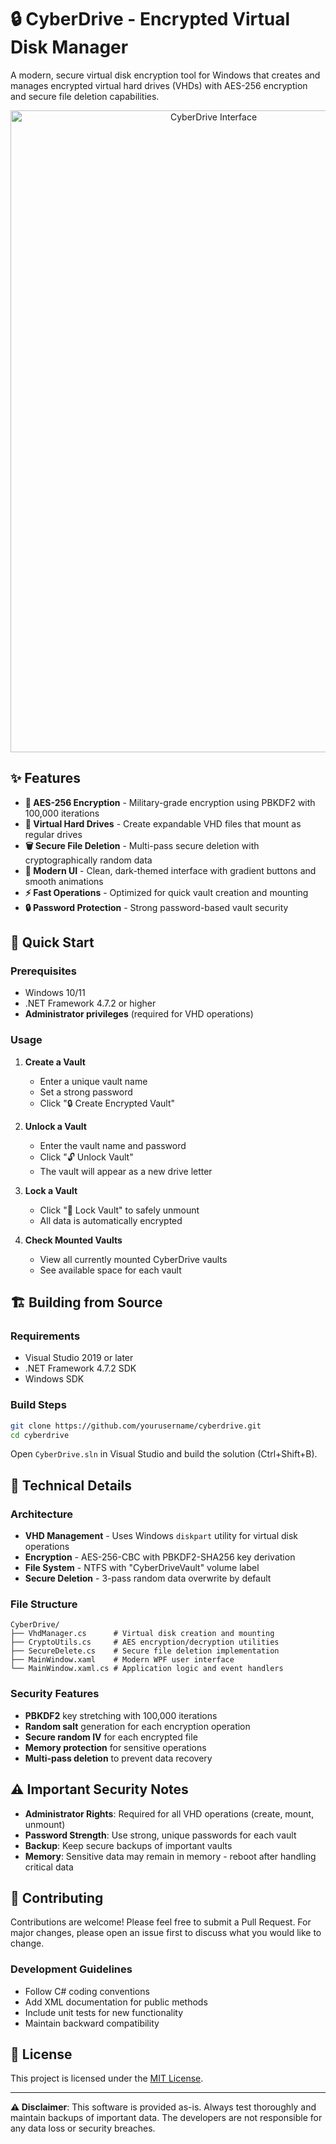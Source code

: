 # 🔒 CyberDrive - Encrypted Virtual Disk Manager

A modern, secure virtual disk encryption tool for Windows that creates and manages encrypted virtual hard drives (VHDs) with AES-256 encryption and secure file deletion capabilities.

<div align="center">
<img width="634" height="1027" alt="CyberDrive Interface" src="https://github.com/user-attachments/assets/9a5c2b94-d276-467a-8ff6-ab89bfe51c9b" />
</div>

## ✨ Features

- **🔐 AES-256 Encryption** - Military-grade encryption using PBKDF2 with 100,000 iterations
- **💾 Virtual Hard Drives** - Create expandable VHD files that mount as regular drives
- **🗑️ Secure File Deletion** - Multi-pass secure deletion with cryptographically random data
- **🎨 Modern UI** - Clean, dark-themed interface with gradient buttons and smooth animations
- **⚡ Fast Operations** - Optimized for quick vault creation and mounting
- **🔒 Password Protection** - Strong password-based vault security

## 🚀 Quick Start

### Prerequisites

- Windows 10/11
- .NET Framework 4.7.2 or higher
- **Administrator privileges** (required for VHD operations)

### Usage

1. **Create a Vault**
   - Enter a unique vault name
   - Set a strong password
   - Click "🔒 Create Encrypted Vault"

2. **Unlock a Vault**
   - Enter the vault name and password
   - Click "🔓 Unlock Vault"
   - The vault will appear as a new drive letter

3. **Lock a Vault**
   - Click "🔐 Lock Vault" to safely unmount
   - All data is automatically encrypted

4. **Check Mounted Vaults**
   - View all currently mounted CyberDrive vaults
   - See available space for each vault

## 🏗️ Building from Source

### Requirements

- Visual Studio 2019 or later
- .NET Framework 4.7.2 SDK
- Windows SDK

### Build Steps

```bash
git clone https://github.com/yourusername/cyberdrive.git
cd cyberdrive
```

Open `CyberDrive.sln` in Visual Studio and build the solution (Ctrl+Shift+B).

## 🔧 Technical Details

### Architecture

- **VHD Management** - Uses Windows `diskpart` utility for virtual disk operations
- **Encryption** - AES-256-CBC with PBKDF2-SHA256 key derivation
- **File System** - NTFS with "CyberDriveVault" volume label
- **Secure Deletion** - 3-pass random data overwrite by default

### File Structure

```
CyberDrive/
├── VhdManager.cs      # Virtual disk creation and mounting
├── CryptoUtils.cs     # AES encryption/decryption utilities  
├── SecureDelete.cs    # Secure file deletion implementation
├── MainWindow.xaml    # Modern WPF user interface
└── MainWindow.xaml.cs # Application logic and event handlers
```

### Security Features

- **PBKDF2** key stretching with 100,000 iterations
- **Random salt** generation for each encryption operation
- **Secure random IV** for each encrypted file
- **Memory protection** for sensitive operations
- **Multi-pass deletion** to prevent data recovery

## ⚠️ Important Security Notes

- **Administrator Rights**: Required for all VHD operations (create, mount, unmount)
- **Password Strength**: Use strong, unique passwords for each vault
- **Backup**: Keep secure backups of important vaults
- **Memory**: Sensitive data may remain in memory - reboot after handling critical data

## 🤝 Contributing

Contributions are welcome! Please feel free to submit a Pull Request. For major changes, please open an issue first to discuss what you would like to change.

### Development Guidelines

- Follow C# coding conventions
- Add XML documentation for public methods
- Include unit tests for new functionality
- Maintain backward compatibility

## 📄 License

This project is licensed under the [MIT License](LICENSE).

---

**⚠️ Disclaimer**: This software is provided as-is. Always test thoroughly and maintain backups of important data. The developers are not responsible for any data loss or security breaches.
